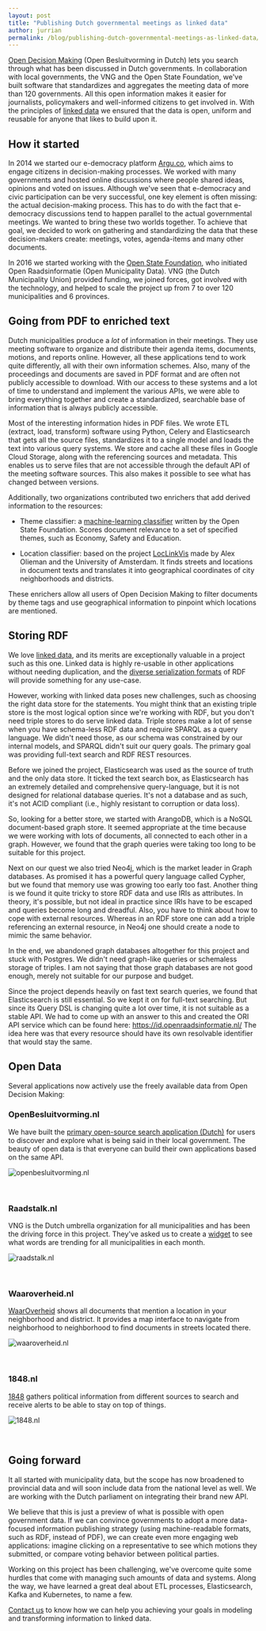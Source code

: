 ```yaml
---
layout: post
title: "Publishing Dutch governmental meetings as linked data"
author: jurrian
permalink: /blog/publishing-dutch-governmental-meetings-as-linked-data/
---
```


[Open Decision Making](https://openbesluitvorming.nl) (Open Besluitvorming in Dutch) lets you search through what has been discussed in Dutch governments.
In collaboration with local governments, the VNG and the Open State Foundation, we've built software that standardizes and aggregates the meeting data of more than 120 governments.
All this open information makes it easier for journalists, policymakers and well-informed citizens to get involved in.
With the principles of [linked data](/what-is-linked-data/) we ensured that the data is open, uniform and reusable for anyone that likes to build upon it.

## How it started

In 2014 we started our e-democracy platform [Argu.co](https://argu.co), which aims to engage citizens in decision-making processes.
We worked with many governments and hosted online discussions where people shared ideas, opinions and voted on issues.
Although we've seen that e-democracy and civic participation can be very successful, one key element is often missing: the actual decision-making process.
This has to do with the fact that e-democracy discussions tend to happen parallel to the actual governmental meetings.
We wanted to bring these two worlds together.
To achieve that goal, we decided to work on gathering and standardizing the data that these decision-makers create: meetings, votes, agenda-items and many other documents.

In 2016 we started working with the [Open State Foundation](https://openstate.eu/), who initiated Open Raadsinformatie (Open Municipality Data).
VNG (the Dutch Municipality Union) provided funding, we joined forces, got involved with the technology, and helped to scale the project up from 7 to over 120 municipalities and 6 provinces.

## Going from PDF to enriched text

Dutch municipalities produce a *lot* of information in their meetings.
They use meeting software to organize and distribute their agenda items, documents, motions, and reports online.
However, all these applications tend to work quite differently, all with their own information schemes.
Also, many of the proceedings and documents are saved in PDF format and are often not publicly accessible to download.
With our access to these systems and a lot of time to understand and implement the various APIs, we were able to bring everything together and create a standardized, searchable base of information that is always publicly accessible.

Most of the interesting information hides in PDF files.
We wrote ETL (extract, load, transform) software using Python, Celery and Elasticsearch that gets all the source files, standardizes it to a single model and loads the text into various query systems.
We store and cache all these files in Google Cloud Storage, along with the referencing sources and metadata.
This enables us to serve files that are not accessible through the default API of the meeting software sources.
This also makes it possible to see what has changed between versions.

Additionally, two organizations contributed two enrichers that add derived information to the resources:

- Theme classifier: a [machine-learning classifier](https://github.com/openstate/ori-theme-classifier) written by the Open State Foundation.
Scores document relevance to a set of specified themes, such as Economy, Safety and Education.

- Location classifier: based on the project [LocLinkVis](https://bitbucket.org/aolieman/loclinkvis/) made by Alex Olieman and the University of Amsterdam.
It finds streets and locations in document texts and translates it into geographical coordinates of city neighborhoods and districts.

These enrichers allow all users of Open Decision Making to filter documents by theme tags and use geographical information to pinpoint which locations are mentioned.

## Storing RDF

We love [linked data](what-is-linked-data/), and its merits are exceptionally valuable in a project such as this one.
Linked data is highly re-usable in other applications without needing duplication, and the [diverse serialization formats](/blog/rdf-serialization-formats/) of RDF will provide something for any use-case.

However, working with linked data poses new challenges, such as choosing the right data store for the statements.
You might think that an existing triple store is the most logical option since we're working with RDF, but you don't need triple stores to do serve linked data.
Triple stores make a lot of sense when you have schema-less RDF data and require SPARQL as a query language.
We didn't need those, as our schema was constrained by our internal models, and SPARQL didn't suit our query goals.
The primary goal was providing full-text search and RDF REST resources.

Before we joined the project, Elasticsearch was used as the source of truth and the only data store.
It ticked the text search box, as Elasticsearch has an extremely detailed and comprehensive query-language, but it is not designed for relational database queries.
It's not a database and as such, it's not ACID compliant (i.e., highly resistant to corruption or data loss).

So, looking for a better store, we started with ArangoDB, which is a NoSQL document-based graph store.
It seemed appropriate at the time because we were working with lots of documents, all connected to each other in a graph.
However, we found that the graph queries were taking too long to be suitable for this project.

Next on our quest we also tried Neo4j, which is the market leader in Graph databases.
As promised it has a powerful query language called Cypher, but we found that memory use was growing too early too fast.
Another thing is we found it quite tricky to store RDF data and use IRIs as attributes.
In theory, it's possible, but not ideal in practice since IRIs have to be escaped and queries become long and dreadful.
Also, you have to think about how to cope with external resources.
Whereas in an RDF store one can add a triple referencing an external resource, in Neo4j one should create a node to mimic the same behavior.

In the end, we abandoned graph databases altogether for this project and stuck with Postgres.
We didn't need graph-like queries or schemaless storage of triples.
I am not saying that those graph databases are not good enough, merely not suitable for our purpose and budget.

Since the project depends heavily on fast text search queries, we found that Elasticsearch is still essential.
So we kept it on for full-text searching.
But since its Query DSL is changing quite a lot over time, it is not suitable as a stable API.
We had to come up with an answer to this and created the ORI API service which can be found here: https://id.openraadsinformatie.nl/
The idea here was that every resource should have its own resolvable identifier that would stay the same.

## Open Data

Several applications now actively use the freely available data from Open Decision Making:

### OpenBesluitvorming.nl

We have built the [primary open-source search application (Dutch)](https://openbesluitvorming.nl) for users to discover and explore what is being said in their local government.
The beauty of open data is that everyone can build their own applications based on the same API.

![openbesluitvorming.nl](/img/posts/ori/zoek-openraadsinformatie.jpg "openbesluitvorming.nl")

&nbsp;

### Raadstalk.nl

VNG is the Dutch umbrella organization for all municipalities and has been the driving force in this project.
They've asked us to create a [widget](https://raadstalk.nl) to see what words are trending for all municipalities in each month.

![raadstalk.nl](/img/posts/ori/raadstalk.jpg "Raadstalk.nl")

&nbsp;

### Waaroverheid.nl

[WaarOverheid](https://waaroverheid.nl) shows all documents that mention a location in your neighborhood and district.
It provides a map interface to navigate from neighborhood to neighborhood to find documents in streets located there.

![waaroverheid.nl](/img/posts/ori/waaroverheid.jpg "Waaroverheid.nl")

&nbsp;

### 1848.nl

[1848](https://1848.nl) gathers political information from different sources to search and receive alerts to be able to stay on top of things.

![1848.nl](/img/posts/ori/1848.jpg "1848.nl")

&nbsp;

## Going forward

It all started with municipality data, but the scope has now broadened to provincial data and will soon include data from the national level as well.
We are working with the Dutch parliament on integrating their brand new API.

We believe that this is just a preview of what is possible with open government data.
If we can convince governments to adopt a more data-focused information publishing strategy (using machine-readable formats, such as RDF, instead of PDF), we can create even more engaging web applications: imagine clicking on a representative to see which motions they submitted, or compare voting behavior between political parties.

Working on this project has been challenging, we've overcome quite some hurdles that come with managing such amounts of data and systems.
Along the way, we have learned a great deal about ETL processes, Elasticsearch, Kafka and Kubernetes, to name a few.

[Contact us](/contact) to know how we can help you achieving your goals in modeling and transforming information to linked data.
